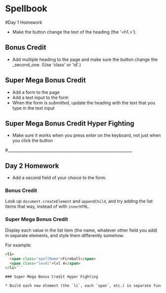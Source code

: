 # Spellbook

#Day 1 Homework

* Make the button change the text of the heading (the '<h1.>').

## Bonus Credit

* Add multiple heading to the page and make sure the button change the _second_one. (Use 'class' or 'id'.)

## Super Mega Bonus Credit

* Add a form to the page
* Add a text input to the form
* When the form is _submitted_, update the heading with the text that you type in the text input

## Super Mega Bonus Credit Hyper Fighting

* Make sure it works when you press _enter_ on the keyboard, not just when you click the button

#_______________________________________________________________

## Day 2 Homework

* Add a second field of your choice to the form.

### Bonus Credit

Look up `document.createElement` and `appendChild`, and try adding the list items that way, instead of with `innerHTML`.

### Super Mega Bonus Credit

Display each value in the list item (the name, whatever other field you add) in separate elements, and style them differently somehow.

For example:

```html
<li>
  <span class="spellName">Fireball</span>
  <span class="level">lvl 4</span>
</li>```

### Super Mega Bonus Credit Hyper Fighting

* Build each new element (the `li`, each `span`, etc.) in separate functions.